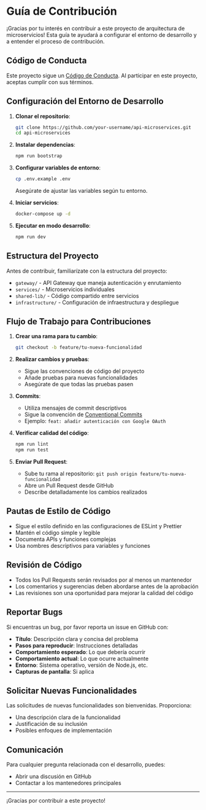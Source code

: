 # Guía de Contribución

¡Gracias por tu interés en contribuir a este proyecto de arquitectura de microservicios! Esta guía te ayudará a configurar el entorno de desarrollo y a entender el proceso de contribución.

## Código de Conducta

Este proyecto sigue un [Código de Conducta](CODE_OF_CONDUCT.md). Al participar en este proyecto, aceptas cumplir con sus términos.

## Configuración del Entorno de Desarrollo

1. **Clonar el repositorio**:
   ```bash
   git clone https://github.com/your-username/api-microservices.git
   cd api-microservices
   ```

2. **Instalar dependencias**:
   ```bash
   npm run bootstrap
   ```

3. **Configurar variables de entorno**:
   ```bash
   cp .env.example .env
   ```
   Asegúrate de ajustar las variables según tu entorno.

4. **Iniciar servicios**:
   ```bash
   docker-compose up -d
   ```

5. **Ejecutar en modo desarrollo**:
   ```bash
   npm run dev
   ```

## Estructura del Proyecto

Antes de contribuir, familiarízate con la estructura del proyecto:

- `gateway/` - API Gateway que maneja autenticación y enrutamiento
- `services/` - Microservicios individuales
- `shared-lib/` - Código compartido entre servicios
- `infrastructure/` - Configuración de infraestructura y despliegue

## Flujo de Trabajo para Contribuciones

1. **Crear una rama para tu cambio**:
   ```bash
   git checkout -b feature/tu-nueva-funcionalidad
   ```

2. **Realizar cambios y pruebas**:
   - Sigue las convenciones de código del proyecto
   - Añade pruebas para nuevas funcionalidades
   - Asegúrate de que todas las pruebas pasen

3. **Commits**:
   - Utiliza mensajes de commit descriptivos
   - Sigue la convención de [Conventional Commits](https://www.conventionalcommits.org/)
   - Ejemplo: `feat: añadir autenticación con Google OAuth`

4. **Verificar calidad del código**:
   ```bash
   npm run lint
   npm run test
   ```

5. **Enviar Pull Request**:
   - Sube tu rama al repositorio: `git push origin feature/tu-nueva-funcionalidad`
   - Abre un Pull Request desde GitHub
   - Describe detalladamente los cambios realizados

## Pautas de Estilo de Código

- Sigue el estilo definido en las configuraciones de ESLint y Prettier
- Mantén el código simple y legible
- Documenta APIs y funciones complejas
- Usa nombres descriptivos para variables y funciones

## Revisión de Código

- Todos los Pull Requests serán revisados por al menos un mantenedor
- Los comentarios y sugerencias deben abordarse antes de la aprobación
- Las revisiones son una oportunidad para mejorar la calidad del código

## Reportar Bugs

Si encuentras un bug, por favor reporta un issue en GitHub con:

- **Título**: Descripción clara y concisa del problema
- **Pasos para reproducir**: Instrucciones detalladas
- **Comportamiento esperado**: Lo que debería ocurrir
- **Comportamiento actual**: Lo que ocurre actualmente
- **Entorno**: Sistema operativo, versión de Node.js, etc.
- **Capturas de pantalla**: Si aplica

## Solicitar Nuevas Funcionalidades

Las solicitudes de nuevas funcionalidades son bienvenidas. Proporciona:

- Una descripción clara de la funcionalidad
- Justificación de su inclusión
- Posibles enfoques de implementación

## Comunicación

Para cualquier pregunta relacionada con el desarrollo, puedes:

- Abrir una discusión en GitHub
- Contactar a los mantenedores principales

---

¡Gracias por contribuir a este proyecto!